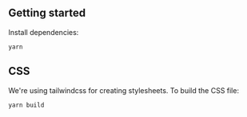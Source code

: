 ## Getting started

Install dependencies:

```
yarn
```

## CSS

We're using tailwindcss for creating stylesheets. To build the CSS file:

```
yarn build
```
